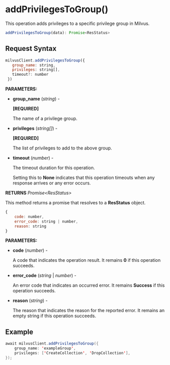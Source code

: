 # addPrivilegesToGroup()

This operation adds privileges to a specific privilege group in Milvus.

```javascript
addPrivilegesToGroup(data): Promise<ResStatus>
```

## Request Syntax

```javascript
milvusClient.addPrivilegesToGroup({
   group_name: string,
   privileges: string[],
   timeout?: number
 })
```

**PARAMETERS:**

- **group_name** (*string*) -

    **[REQUIRED]**

    The name of a privilege group.

- **privileges** (*string[]*) -

    **[REQUIRED]**

    The list of privileges to add to the above group.

- **timeout** (*number*) -  

    The timeout duration for this operation. 

    Setting this to **None** indicates that this operation timeouts when any response arrives or any error occurs.

**RETURNS** *Promise\<ResStatus>*

This method returns a promise that resolves to a **ResStatus** object.

```javascript
{
    code: number,
    error_code: string | number,
    reason: string
}
```

**PARAMETERS:**

- **code** (*number*) -

    A code that indicates the operation result. It remains **0** if this operation succeeds.

- **error_code** (*string* | *number*) -

    An error code that indicates an occurred error. It remains **Success** if this operation succeeds. 

- **reason** (*string*) - 

    The reason that indicates the reason for the reported error. It remains an empty string if this operation succeeds.

## Example

```java
await milvusClient.addPrivilegesToGroup({
    group_name: 'exampleGroup',
    privileges: ['CreateCollection', 'DropCollection'],
});
```

